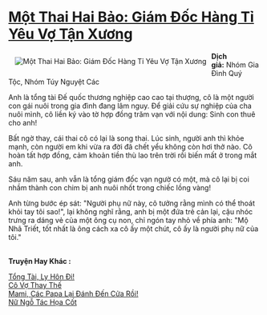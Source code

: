 <a href="https://utruyen.com/mot-thai-hai-bao-giam-doc-hang-ti-yeu-vo-tan-xuong/16760/" title="Một Thai Hai Bảo: Giám Đốc Hàng Tỉ Yêu Vợ Tận Xương"><h1>Một Thai Hai Bảo: Giám Đốc Hàng Tỉ Yêu Vợ Tận Xương</h1></a><div style="display:table"><img align="right" style="float: left; padding: 10px;" src="https://utruyen.com/images/story/200x260/mot-thai-hai-bao-giam-doc-hang-ti-yeu-vo-tan-xuong.jpg" alt="Một Thai Hai Bảo: Giám Đốc Hàng Tỉ Yêu Vợ Tận Xương"><b>Dịch giả:</b> Nhóm Gia Đình Quý Tộc, Nhóm Túy Nguyệt Các<p></p>Anh là tổng tài Đế quốc thương nghiệp cao cao tại thượng, cô là một người con gái nuôi trong gia đình đang lâm nguy. Để giải cứu sự nghiệp của cha nuôi mình, cô liền ký vào tờ hợp đồng trăm vạn với nội dung: Sinh con thuê cho anh!<p></p>Bất ngờ thay, cái thai cô có lại là song thai. Lúc sinh, người anh thì khỏe mạnh, còn người em khi vừa ra đời đã chết yểu không còn hơi thở nào. Cô hoàn tất hợp đồng, cảm khoản tiền thù lao trên trời rồi biến mất ở trong mắt anh.<p></p>Sáu năm sau, anh vẫn là tổng giám đốc vạn ngườ có một, mà cô lại bị coi nhầm thành con chim bị anh nuôi nhốt trong chiếc lồng vàng!<p></p>Anh từng bước ép sát: "Người phụ nữ này, cô tưởng rằng mình có thể thoát khỏi tay tôi sao!", lại không nghĩ rằng, anh bị một đứa trẻ cản lại, cậu nhóc trưng ra dáng vẻ của một ông cụ non, chỉ ngón tay nhỏ về phía anh: "Mộ Nhã Triết, tốt nhất là ông cách xa cô ấy một chút, cô ấy là người phụ nữ của tôi."</div><p><br><b>Truyện Hay Khác :</b></p><a href="https://utruyen.com/tong-tai-ly-hon-di/16053/" alt="Tổng Tài, Ly Hôn Đi!">Tổng Tài, Ly Hôn Đi!</a><br/><a href="https://github.com/quanluxury/ngontinhhot/tree/master/truyenhay/19243/" alt="Cô Vợ Thay Thế">Cô Vợ Thay Thế</a><br/><a href="https://github.com/quanluxury/ngontinhhot/tree/master/truyenhay/18978/" alt="Mami, Các Papa Lại Đánh Đến Cửa Rồi!">Mami, Các Papa Lại Đánh Đến Cửa Rồi!</a><br/><a href="https://www.flickr.com/photos/184340401@N07/48818582028/" alt="Nữ Ngỗ Tác Họa Cốt">Nữ Ngỗ Tác Họa Cốt</a><br/>